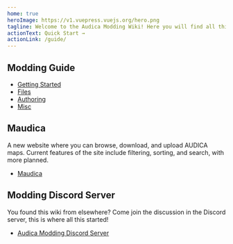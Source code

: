 ```yaml
---
home: true
heroImage: https://v1.vuepress.vuejs.org/hero.png
tagline: Welcome to the Audica Modding Wiki! Here you will find all things Audica.
actionText: Quick Start →
actionLink: /guide/
---
```


## Modding Guide

* [Getting Started](/guide)
* [Files](/files)
* [Authoring](/authoring)
* [Misc](/misc)


## Maudica

A new website where you can browse, download, and upload AUDICA maps. Current features of the site include filtering, sorting, and search, with more planned.

* [Maudica](https://maudica.com/)

## Modding Discord Server

You found this wiki from elsewhere? Come join the discussion in the Discord server, this is where all this started!

* [Audica Modding Discord Server](https://discord.gg/cakQUt5)
